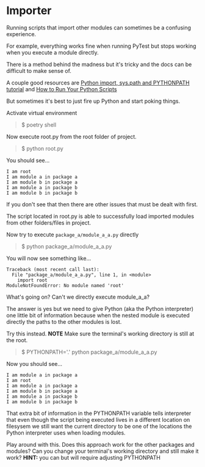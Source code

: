 # Importer

Running scripts that import other modules can sometimes be a confusing experience.

For example, everything works fine when running PyTest but stops working when you execute a module directly.

There is a method behind the madness but it's tricky and the docs can be difficult to make sense of.

A couple good resources are [Python import, sys.path and PYTHONPATH tutorial](https://www.devdungeon.com/content/python-import-syspath-and-pythonpath-tutorial) and [How to Run Your Python Scripts](https://realpython.com/run-python-scripts/)

But sometimes it's best to just fire up Python and start poking things.

Activate virtual environment
> $ poetry shell

Now execute root.py from the root folder of project.
> $ python root.py

You should see...

```console
I am root
I am module a in package a
I am module b in package a
I am module a in package b
I am module b in package b
```

If you don't see that then there are other issues that must be dealt with first.

The script located in root.py is able to successfully load imported modules from other folders/files in project.

Now try to execute `package_a/module_a_a.py` directly
> $ python package_a/module_a_a.py

You will now see something like...

```console
Traceback (most recent call last):
  File "package_a/module_a_a.py", line 1, in <module>
    import root
ModuleNotFoundError: No module named 'root'
```

What's going on? Can't we directly execute module_a_a?

The answer is yes but we need to give Python (aka the Python interpreter) one little bit of information because when the nested module is executed directly the paths to the other modules is lost.

Try this instead. **NOTE** Make sure the terminal's working directory is still at the root.

> $ PYTHONPATH='.' python package_a/module_a_a.py

Now you should see...

```console
I am module a in package a
I am root
I am module a in package a
I am module b in package a
I am module a in package b
I am module b in package b
```

That extra bit of information in the PYTHONPATH variable tells interpreter that even though the script being executed lives in a different location on filesysem we still want the current directory to be one of the locations the Python interpreter uses when loading modules.

Play around with this. Does this approach work for the other packages and modules? Can you change your terminal's working directory and still make it work? **HINT:** you can but will require adjusting PYTHONPATH


